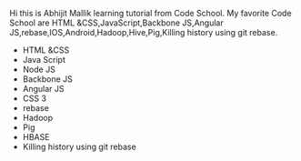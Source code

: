 
Hi this is Abhijit Mallik learning tutorial from Code School.
My favorite Code School are HTML &CSS,JavaScript,Backbone JS,Angular JS,rebase,IOS,Android,Hadoop,Hive,Pig,Killing history using git rebase.
* HTML &CSS
* Java Script
* Node JS
* Backbone JS
* Angular JS
* CSS 3
* rebase
* Hadoop
* Pig
* HBASE
* Killing history using git rebase

